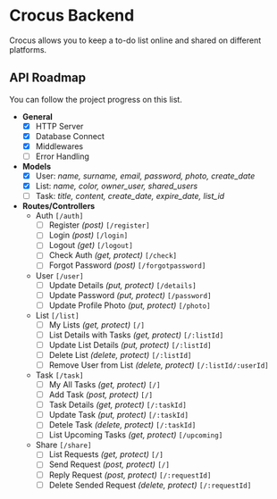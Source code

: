 
# Crocus Backend

Crocus allows you to keep a to-do list online and shared on different platforms.

## API Roadmap
You can follow the project progress on this list.
- **General**
	- [x] HTTP Server
	- [x] Database Connect
	- [x] Middlewares
	- [ ] Error Handling
- **Models**
	- [x] User: *name, surname, email, password, photo, create_date*
	- [x] List: *name, color, owner_user, shared_users*
	- [ ] Task: *title, content, create_date, expire_date, list_id*
- **Routes/Controllers**
	- Auth `[/auth]`
		- [ ] Register *(post)* `[/register]`
		- [ ] Login *(post)* `[/login]`
		- [ ] Logout *(get)* `[/logout]`
		- [ ] Check Auth *(get, protect)* `[/check]`
		- [ ] Forgot Password *(post)* `[/forgotpassword]`
	- User `[/user]`
		- [ ] Update Details *(put, protect)* `[/details]`
		- [ ] Update Password *(put, protect)* `[/password]`
		- [ ] Update Profile Photo *(put, protect)* `[/photo]`
	- List `[/list]`
		- [ ] My Lists *(get, protect)* `[/]`
		- [ ] List Details with Tasks *(get, protect)* `[/:listId]`
		- [ ] Update List Details *(put, protect)* `[/:listId]`
		- [ ] Delete List *(delete, protect)* `[/:listId]`
		- [ ] Remove User from List *(delete, protect)* `[/:listId/:userId]`
	- Task `[/task]`
		- [ ] My All Tasks *(get, protect)* `[/]`
		- [ ] Add Task *(post, protect)* `[/]`
		- [ ] Task Details *(get, protect)* `[/:taskId]`
		- [ ] Update Task *(put, protect)* `[/:taskId]`
		- [ ] Detele Task *(delete, protect)* `[/:taskId]`
		- [ ] List Upcoming Tasks *(get, protect)* `[/upcoming]`
	- Share `[/share]`
		- [ ] List Requests *(get, protect)* `[/]`
		- [ ] Send Request *(post, protect)* `[/]`
		- [ ] Reply Request *(post, protect)* `[/:requestId]`
		- [ ] Delete Sended Request *(delete, protect)* `[/:requestId]`